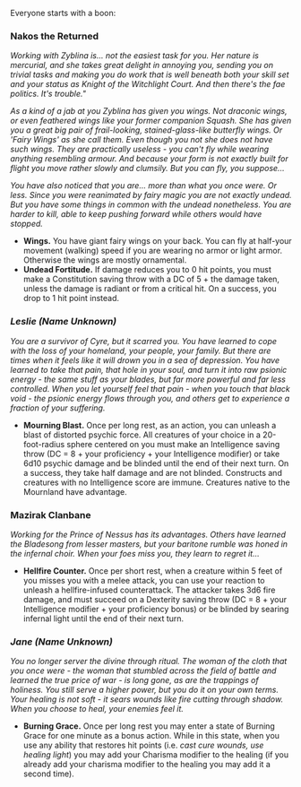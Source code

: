 Everyone starts with a boon:

### Nakos the Returned
*Working with Zyblina is... not the easiest task for you.  Her nature is mercurial, and she takes great delight in annoying you, sending you on trivial tasks and making you do work that is well beneath both your skill set and your status as Knight of the Witchlight Court.  And then there's the fae politics.  It's trouble."*

*As a kind of a jab at you Zyblina has given you wings.  Not draconic wings, or even feathered wings like your former companion Squash.  She has given you a great big pair of frail-looking, stained-glass-like butterfly wings.  Or 'Fairy Wings' as she call them.  Even though you not she does not have such wings.  They are practically useless - you can't fly while wearing anything resembling armour.  And because your form is not exactly built for flight you move rather slowly and clumsily.  But you can fly, you suppose...*

*You have also noticed that you are... more than what you once were.  Or less.  Since you were reanimated by fairy magic you are not exactly undead.  But you have some things in common with the undead nonetheless.  You are harder to kill, able to keep pushing forward while others would have stopped.*

* **Wings.**  You have giant fairy wings on your back.  You can fly at half-your movement (walking) speed if you are wearing no armor or light armor.  Otherwise the wings are mostly ornamental.
* **Undead Fortitude.** If damage reduces you to 0 hit points, you must make a Constitution saving throw with a DC of 5 + the damage taken, unless the damage is radiant or from a critical hit. On a success, you drop to 1 hit point instead.

### *Leslie (Name Unknown)*
*You are a survivor of Cyre, but it scarred you.  You have learned to cope with the loss of your homeland, your people, your family.  But there are times when it feels like it will drown you in a sea of depression.  You have learned to take that pain, that hole in your soul, and turn it into raw psionic energy - the same stuff as your blades, but far more powerful and far less controlled.  When you let yourself feel that pain - when you touch that black void - the psionic energy flows through you, and others get to experience a fraction of your suffering.*

* **Mourning Blast.** Once per long rest, as an action, you can unleash a blast of distorted psychic force. All creatures of your choice in a 20-foot-radius sphere centered on you must make an Intelligence saving throw (DC = 8 + your proficiency + your Intelligence modifier) or take 6d10 psychic damage and be blinded until the end of their next turn. On a success, they take half damage and are not blinded.  Constructs and creatures with no Intelligence score are immune. Creatures native to the Mournland have advantage.

### Mazirak Clanbane
*Working for the Prince of Nessus has its advantages.  Others have learned the Bladesong from lesser masters, but your baritone rumble was honed in the infernal choir.  When your foes miss you, they learn to regret it...*

* **Hellfire Counter.** Once per short rest, when a creature within 5 feet of you misses you with a melee attack, you can use your reaction to unleash a hellfire-infused counterattack.  The attacker takes 3d6 fire damage, and must succeed on a Dexterity saving throw (DC = 8 + your Intelligence modifier + your proficiency bonus) or be blinded by searing infernal light until the end of their next turn.

### *Jane (Name Unknown)*
*You no longer server the divine through ritual.  The woman of the cloth that you once were - the woman that stumbled across the field of battle and learned the true price of war - is long gone, as are the trappings of holiness.  You still serve a higher power, but you do it on your own terms.  Your healing is not soft - it sears wounds like fire cutting through shadow.  When you choose to heal, your enemies feel it.*

* **Burning Grace.** Once per long rest you may enter a state of Burning Grace for one minute as a bonus action.  While in this state, when you use any ability that restores hit points (i.e. *cast cure wounds, use healing light*) you may add your Charisma modifier to the healing (if you already add your charisma modifier to the healing you may add it a second time).  
<!--stackedit_data:
eyJoaXN0b3J5IjpbMTg4MTQ3OTMyLDExODc2MjIyNjAsNTk2ND
g3OTMxLC0xNjczODc4NTE1XX0=
-->